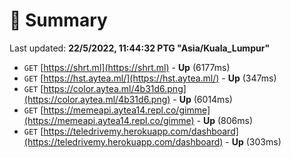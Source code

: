# 📖 Summary
Last updated: **22/5/2022, 11:44:32 PTG "Asia/Kuala_Lumpur"**

- `GET` [https://shrt.ml](https://shrt.ml) - **Up** (6177ms)
- `GET` [https://hst.aytea.ml/](https://hst.aytea.ml/) - **Up** (347ms)
- `GET` [https://color.aytea.ml/4b31d6.png](https://color.aytea.ml/4b31d6.png) - **Up** (6014ms)
- `GET` [https://memeapi.aytea14.repl.co/gimme](https://memeapi.aytea14.repl.co/gimme) - **Up** (806ms)
- `GET` [https://teledrivemy.herokuapp.com/dashboard](https://teledrivemy.herokuapp.com/dashboard) - **Up** (303ms)

